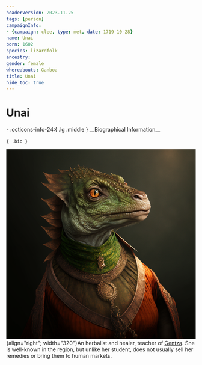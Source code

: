 ```yaml
---
headerVersion: 2023.11.25
tags: [person]
campaignInfo:
- {campaign: clee, type: met, date: 1719-10-28}
name: Unai
born: 1602
species: lizardfolk
ancestry:
gender: female
whereabouts: Ganboa
title: Unai
hide_toc: true
---
```

# Unai
<div class="grid cards ext-narrow-margin ext-one-column" markdown>
- :octicons-info-24:{ .lg .middle } __Biographical Information__

    { .bio }

</div>



![Lizardfolk Unai](../../assets/lizardfolk-unai.png){align="right"; width="320"}An herbalist and healer, teacher of [Gentza](<./gentza.md>). She is well-known in the region, but unlike her student, does not usually sell her remedies or bring them to human markets. 

